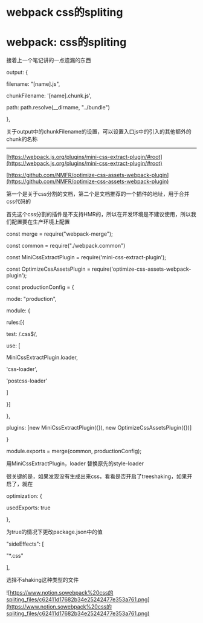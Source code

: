# webpack css的spliting

# webpack: css的spliting

接着上一个笔记讲的一点遗漏的东西

output: {

filename: "[name].js",

chunkFilename: '[name].chunk.js',

path: path.resolve(__dirname, "../bundle")

},

关于output中的chunkFilename的设置，可以设置入口js中的引入的其他额外的chunk的名称

---

[https://webpack.js.org/plugins/mini-css-extract-plugin/#root](https://webpack.js.org/plugins/mini-css-extract-plugin/#root)

[https://github.com/NMFR/optimize-css-assets-webpack-plugin](https://github.com/NMFR/optimize-css-assets-webpack-plugin)

第一个是关于css分割的文档，第二个是文档推荐的一个插件的地址，用于合并css代码的

首先这个css分割的插件是不支持HMR的，所以在开发环境是不建议使用，所以我们配置要在生产环境上配置

const merge = require("webpack-merge");

const common = require("./webpack.common")

const MiniCssExtractPlugin = require('mini-css-extract-plugin');

const OptimizeCssAssetsPlugin = require('optimize-css-assets-webpack-plugin');

const productionConfig = {

mode: "production",

module: {

rules:[{

test: /\.css$/,

use: [

MiniCssExtractPlugin.loader,

'css-loader',

'postcss-loader'

]

}]

},

plugins: [new MiniCssExtractPlugin({}), new OptimizeCssAssetsPlugin({})]

}

module.exports = merge(common, productionConfig);

用MiniCssExtractPlugin，loader 替换原先的style-loader

很关键的是，如果发现没有生成出来css，看看是否开启了treeshaking，如果开启了，就在

optimization: {

usedExports: true

},

为true的情况下更改package.json中的值

"sideEffects": [

"*.css"

],

选择不shaking这种类型的文件

![https://www.notion.sowebpack%20css的spliting_files/c62411d17682b34e25242477e353a761.png](https://www.notion.sowebpack%20css的spliting_files/c62411d17682b34e25242477e353a761.png)